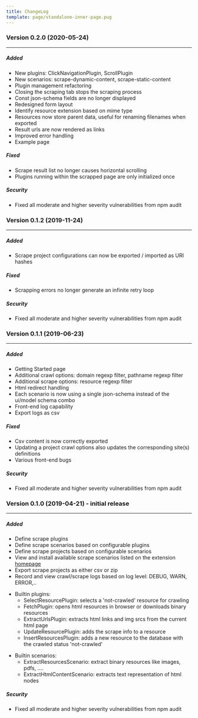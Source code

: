```yaml
---
title: ChangeLog
template: page/standalone-inner-page.pug
---
```

<h3 class="title">Version 0.2.0 (2020-05-24)</h3>
<hr/>

<h5 class="subtitle">Added</h5>

- New plugins: ClickNavigationPlugin, ScrollPlugin
- New scenarios: scrape-dynamic-content, scrape-static-content
- Plugin management refactoring
- Closing the scraping tab stops the scraping process
- Const json-schema fields are no longer displayed
- Redesigned form layout
- Identify resource extension based on mime type
- Resources now store parent data, useful for renaming filenames when exported
- Result urls are now rendered as links
- Improved error handling
- Example page

<h5 class="subtitle">Fixed</h5>

- Scrape result list no longer causes horizontal scrolling
- Plugins running within the scrapped page are only initialized once

<h5 class="subtitle">Security</h5>

- Fixed all moderate and higher severity vulnerabilities from npm audit

<h3 class="title">Version 0.1.2 (2019-11-24)</h3>
<hr/>

<h5 class="subtitle">Added</h5>

- Scrape project configurations can now be exported / imported as URI hashes

<h5 class="subtitle">Fixed</h5>

- Scrapping errors no longer generate an infinite retry loop

<h5 class="subtitle">Security</h5>

- Fixed all moderate and higher severity vulnerabilities from npm audit

<h3 class="title">Version 0.1.1 (2019-06-23)</h3>
<hr/>

<h5 class="subtitle">Added</h5>

- Getting Started page
- Additional crawl options: domain regexp filter, pathname regexp filter
- Additional scrape options: resource regexp filter
- Html redirect handling
- Each scenario is now using a single json-schema instead of the ui/model schema combo
- Front-end log capability
- Export logs as csv

<h5 class="subtitle">Fixed</h5>

- Csv content is now correctly exported
- Updating a project crawl options also updates the corresponding site(s) definitions
- Various front-end bugs

<h5 class="subtitle">Security</h5>

- Fixed all moderate and higher severity vulnerabilities from npm audit

<h3 class="title">Version 0.1.0 (2019-04-21) - initial release</h3>
<hr/>

<h5 class="subtitle">Added</h5>

- Define scrape plugins
- Define scrape scenarios based on configurable plugins
- Define scrape projects based on configurable scenarios
- View and install available scrape scenarios listed on the extension [homepage](https://github.com/get-set-fetch/extension)
- Export scrape projects as either csv or zip
- Record and view crawl/scrape logs based on log level: DEBUG, WARN, ERROR,..

<p></p>

- Builtin plugins:
  - SelectResourcePlugin: selects a 'not-crawled' resource for crawling
  - FetchPlugin: opens html resources in browser or downloads binary resources
  - ExtractUrlsPlugin: extracts html links and img srcs from the current html page
  - UpdateResourcePlugin: adds the scrape info to a resource
  - InsertResourcesPlugin: adds a new resource to the database with the crawled status 'not-crawled'

<p></p>

- Builtin scenarios:
  - ExtractResourcesScenario: extract binary resources like images, pdfs, ....
  - ExtractHtmlContentScenario: extracts text representation of html nodes


<h5 class="subtitle">Security</h5>

- Fixed all moderate and higher severity vulnerabilities from npm audit